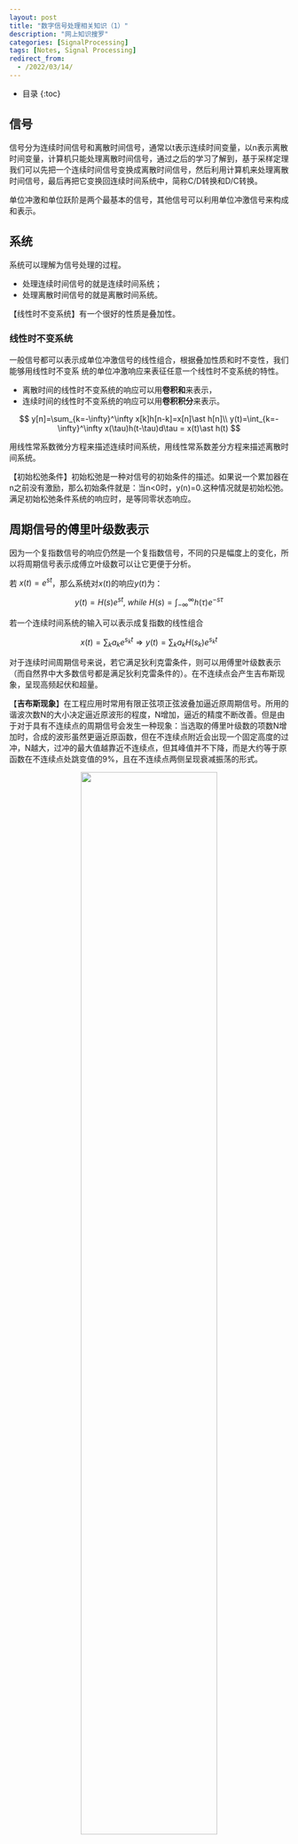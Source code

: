 ```yaml
---
layout: post
title: "数字信号处理相关知识（1）"
description: "网上知识搜罗"
categories: [SignalProcessing]
tags: [Notes, Signal Processing]
redirect_from:
  - /2022/03/14/
---
```


<head>
    <script src="https://cdn.mathjax.org/mathjax/latest/MathJax.js?config=TeX-AMS-MML_HTMLorMML" type="text/javascript"></script>
    <script type="text/x-mathjax-config">
        MathJax.Hub.Config({
            tex2jax: {
            skipTags: ['script', 'noscript', 'style', 'textarea', 'pre'],
            inlineMath: [['$','$']]
            }
        });
    </script>
</head>

- 目录
{:toc}

## 信号

信号分为连续时间信号和离散时间信号，通常以t表示连续时间变量，以n表示离散时间变量，计算机只能处理离散时间信号，通过之后的学习了解到，基于采样定理我们可以先把一个连续时间信号变换成离散时间信号，然后利用计算机来处理离散时间信号，最后再把它变换回连续时间系统中，简称C/D转换和D/C转换。

单位冲激和单位跃阶是两个最基本的信号，其他信号可以利用单位冲激信号来构成和表示。

## 系统

系统可以理解为信号处理的过程。

- 处理连续时间信号的就是连续时间系统；
- 处理离散时间信号的就是离散时间系统。

【线性时不变系统】有一个很好的性质是叠加性。

### 线性时不变系统

一般信号都可以表示成单位冲激信号的线性组合，根据叠加性质和时不变性，我们能够用线性时不变系
统的单位冲激响应来表征任意一个线性时不变系统的特性。

- 离散时间的线性时不变系统的响应可以用**卷积和**来表示，
- 连续时间的线性时不变系统的响应可以用**卷积积分**来表示。

$$
y[n]=\sum_{k=-\infty}^\infty x[k]h[n-k]=x[n]\ast h[n]\\
y(t)=\int_{k=-\infty}^\infty x(\tau)h(t-\tau)d\tau = x(t)\ast h(t)
$$

用线性常系数微分方程来描述连续时间系统，用线性常系数差分方程来描述离散时间系统。

【初始松弛条件】初始松弛是一种对信号的初始条件的描述。如果说一个累加器在n之前没有激励，那么初始条件就是：当n<0时，y(n)=0.这种情况就是初始松弛。满足初始松弛条件系统的响应时，是等同零状态响应。

## 周期信号的傅里叶级数表示

因为一个复指数信号的响应仍然是一个复指数信号，不同的只是幅度上的变化，所以将周期信号表示成傅立叶级数可以让它更便于分析。

若 $x(t)=e^{st}$，那么系统对$x(t)$的响应$y(t)$为：

$$
y(t)=H(s)e^{st},~while~H(s)=\int_{-\infty}^\infty h(\tau)e^{-s\tau}
$$

若一个连续时间系统的输入可以表示成复指数的线性组合

$$
x(t)=\sum_k a_ke^{s_kt}\Rightarrow y(t)=\sum_k a_kH(s_k)e^{s_kt}
$$

对于连续时间周期信号来说，若它满足狄利克雷条件，则可以用傅里叶级数表示（而自然界中大多数信号都是满足狄利克雷条件的）。在不连续点会产生吉布斯现象，呈现高频起伏和超量。

【**吉布斯现象**】在工程应用时常用有限正弦项正弦波叠加逼近原周期信号。所用的谐波次数N的大小决定逼近原波形的程度，N增加，逼近的精度不断改善。但是由于对于具有不连续点的周期信号会发生一种现象：当选取的傅里叶级数的项数N增加时，合成的波形虽然更逼近原函数，但在不连续点附近会出现一个固定高度的过冲，N越大，过冲的最大值越靠近不连续点，但其峰值并不下降，而是大约等于原函数在不连续点处跳变值的9%，且在不连续点两侧呈现衰减振荡的形式。

<div align=center><img src="https://upload.wikimedia.org/wikipedia/commons/f/f8/SquareWave.gif" width="70%"/></div>

周期连续信号的傅里叶级数：

$$
x(t)=\sum_{k=-\infty}^{+\infty} a_ke^{jk\omega_0t},\textbf{ while } a_k=\frac{1}{T}\int_Tx(t)e^{-jk\omega_0t}dt
$$

周期离散信号的傅里叶级数（DFT）：

$$
x[n]=\sum_{k=<N>}a_ke^{jk\omega_0},\textbf{ while } a_k=\frac{1}{N}\sum_{k=<N>}x[n]e^{-jk\omega_0n}
$$

因为DFT的计算量非常巨大，利用DFT的周期性、对称型和正交性，我们可以使用快速傅里叶变换（FFT），使得计算量大大降低。

## 滤波

滤波用于改变一个信号中各频率分量的相对大小，用于改变频谱形状的线性时不变系统被称为频率成形滤波器，而通过某些频率，显著的衰减掉另一些频率的系统被称为频率选择性滤波。

无源滤波器按所通过信号的频段可分为低通、高通、带通、带阻和全通滤波器五种：

1. 低通滤波器：它允许信号中的低频或直流分量通过，抑制高频分量或干扰和噪声；
2. 高通滤波器：它允许信号中的高频分量通过，抑制低频或直流分量；
3. 带通滤波器：它允许一定频段的信号通过，抑制低于或高于该频段的信号、干扰和噪声；
4. 带阻滤波器：它抑制一定频段内的信号，允许该频段以外的信号通过，又称为陷波滤波器。
5. 全通滤波器：全通滤波器是指在全频带范围内，信号的幅值不会改变，也就是全频带内幅值增益恒等于1。一般全通滤波器用于移相，也就是说，对输入信号的相位进行改变，理想情况是相移与频率成正比，相当于一个时间延时系统。

## 连续时间的傅里叶变换

非周期信号也可以用复指数的线性组合来表示。非周期信号可以看成频率无限小（或者是周期无限长）的周期信号，

在一个周期信号的傅立叶级数表示中，当周期增加时，基波频率就会减小，当周期趋于无穷大时，成谐波关系的各分量在频率上就是连续的，傅立叶级数的求和也就变成了积分。

$$
x(t)=\frac{1}{2\pi}\int_{-\infty}^{\infty}X(j\omega)e^{j\omega t}d\omega\\
X(j\omega)=\int_{-\infty}^{\infty}x(t)e^{-j\omega t}dt
$$

其中，$X(j\omega)$称为$x(t)$的频域，告诉我们将$x(t)$表示为**不同频率正弦信号的线性组合**所需要的信息。

当然周期信号也可以建立傅里叶变换。

> 将周期和非周期放在同一框架内考虑自然是极好的。

### 连续时间傅里叶变换的微分与积分性质

傅里叶变换的微分与积分性质，**再求解常微分方程上很有帮助**。

$$
\begin{aligned}
    \frac{dx(t)}{dt}&\Leftrightarrow^\mathcal{F}j\omega X(j\omega)\\
    \int_{-\infty}^tx(\tau)d\tau&\Leftrightarrow^\mathcal{F}\frac{1}{j\omega}X(j\omega)+\pi X(0)\sigma(\omega)
\end{aligned}
$$

### 连续时间傅里叶变换的卷积性质

两个傅里叶信号的卷积映射为其傅里叶变换的乘积，`时域的卷积对应频域的乘积`。

$$
y(t)=h(t)\ast x(t)\Leftrightarrow^\mathcal{F}Y(j\omega)=H(j\omega)X(j\omega)
$$

单位冲激响应的傅里叶变换$H(j\omega)$控制`每一频率输入傅里叶变换振幅的变化`，可以通过这一性质来衰减一些频率分量的同时保留另一些频率分量。

相对地，`时域的相乘对应着频域的卷积`。

$$
r(t)=s(t)p(t)\Leftrightarrow R(j\omega)=\frac{1}{2\pi}H(j\omega)\ast P(j\omega)
$$

## 离散时间的傅里叶变换

离散时间的傅里叶变换和连续时间的傅里叶变换很相似。

$$
\begin{aligned}
    x[n]&=\frac{1}{2\pi}\int_{2\pi}X(j\omega)e^{j\omega n}d\omega\\
    X(e^{j\omega})&=\sum_{n=-\infty}^{+\infty}x[n]e^{-j\omega n}
\end{aligned}
$$

$X[j\omega]$称为$x[n]$的频谱，描述了$x[n]$是`怎样由这些不同的频率的复指数序列组成`。

### 离散周期信号的傅里叶变换

$$
x[n]=\sum_{k=\langle N\rangle}a_ke^{jk\frac{2\pi}{N}n}
X(e^{j\omega})=\sum_{-\infty}^{+\infty}2\pi a_k\delta(\omega-\frac{2\pi k}{N})
$$

### 离散傅里叶变换的卷积性质

$$
\begin{aligned}
    y[n]&=x[n]\ast h[n]\\
    Y(e^{j\omega})&=X(e^{j\omega})H(e^{j\omega})
\end{aligned}
$$

### 离散傅里叶变换相乘性质

$$
\begin{aligned}
    y[n]&=x_1[n]x_2[n]\\
    Y(e^{j\omega})&=\frac{1}{2\pi}\int_{2\pi}X_1(e^{j\theta})X_2(e^{j(\omega-\theta)})d\theta\\&=\frac{1}{2\pi}X_1(ej\omega)\ast X_2(j\omega)
\end{aligned}
$$

> 所“离散”，是对于时域而言，而频域一直都是连续的，故而此处频域的卷积仍为积分形式。

## 信号与系统的时域和频域特性

傅里叶变换时复数值，我们可以用`模-相位`表示：

- 模描述的是组成$x(t)$的各复指数信号相对振幅信息；
- 相位角不影响各个频率分量的大小，提供的是有关这些复指数信号的相对相位信息。一般来说，相位函数的变化会导致$x(t)$的时域特性的改变。

对于一个频率响应为$H(j\omega)$线性时不变系统，

$$
输出的傅里叶变换的模=输入傅里叶变换的模\times频率响应的模，
$$

同时在输入相位的基础上`增加了一个相位`。

对于傅里叶变换的模而言，我们通常用`对数尺度`来描述：

$$
\log\vert Y(j\omega)\vert=\log\vert H(j\omega)\vert+\log\vert X(j\omega)\vert
$$

一般采用的`对数标尺`是以 20 为单位，称为分贝。

由线性常微分方程描述的线性时不变系统在实际中很有用，很多物理系统都可以用这样的方程来建模，而且容易实现，而`高阶系统可以由一阶和二阶系统通过级联或并联的形式来实现`，因此理解一阶和二阶系统的时域和频域特性非常重要。

## 采样定律

【采样定律】在一定条件下，一个连续时间信号完全可以用该信号在等时间间隔点上的样本来表示，并且通过这些样本值可以把该信号全部恢复出来。

> 它建立起了连续时间信号和离散时间信号之间的联系。利用采样先把一个连续时间信号变换为一个离散时间信号，再用一个离散时间系统对该信号进行处理，最后再把它变换回连续时间中。

采样频率fs至少为关心的信号最高频率的2倍。采样频率的一半称为奈奎斯特频率。采样频率的一半也称为分析带宽，或简称为带宽。

采样频率必须大于 2 ，被称为奈奎斯特频率，然后通过一个理想低通滤波器就可以恢复到连续时间。如果
采样频率小于2 的话，会产生混叠。

<div align=center><img src="https://pic3.zhimg.com/80/1c77ebc8ca74593f590d864725de443e_720w.jpg" width="60%"/></div>

---

[1] lovelyfrog. 数字信号处理知识总结. Retrieved from [http://lovelyfrog.github.io/2018/07/04/signal_and_system_summary/](http://lovelyfrog.github.io/2018/07/04/signal_and_system_summary/)

[2] 维基百科. 吉布斯现象. Retrieved from [https://zh.wikipedia.org/wiki/%E5%90%89%E5%B8%83%E6%96%AF%E7%8E%B0%E8%B1%A1](https://zh.wikipedia.org/wiki/%E5%90%89%E5%B8%83%E6%96%AF%E7%8E%B0%E8%B1%A1)

[3] linmue-谭祥军. 采样定理为2倍，为什么经常用2.56倍进行采样？. Retrieved from [https://zhuanlan.zhihu.com/p/22480177](https://zhuanlan.zhihu.com/p/22480177)

